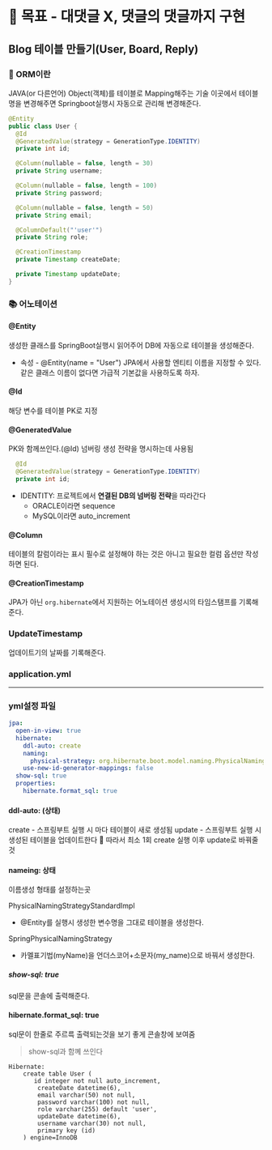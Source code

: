 # 🚀 목표 - 대댓글 X, 댓글의 댓글까지 구현

## Blog 테이블 만들기(User, Board, Reply)

### 📌 ORM이란

JAVA(or 다른언어) Object(객체)를 테이블로 Mapping해주는 기술
이곳에서 테이블명을 변경해주면 Springboot실행시 자동으로 관리해 변경해준다.

```java
@Entity
public class User {
  @Id
  @GeneratedValue(strategy = GenerationType.IDENTITY)
  private int id;

  @Column(nullable = false, length = 30)
  private String username;

  @Column(nullable = false, length = 100)
  private String password;

  @Column(nullable = false, length = 50)
  private String email;

  @ColumnDefault("'user'")
  private String role;

  @CreationTimestamp
  private Timestamp createDate;

  private Timestamp updateDate;
}

```

### 📚 어노테이션

#### @Entity

생성한 클래스를 SpringBoot실행시 읽어주어 DB에 자동으로 테이블을 생성해준다.

- 속성 - @Entity(name = "User")
  JPA에서 사용할 엔티티 이름을 지정할 수 있다.
  같은 클래스 이름이 없다면 가급적 기본값을 사용하도록 하자.

#### @Id

해당 변수를 테이블 PK로 지정

#### @GeneratedValue

PK와 함께쓰인다.(@Id)
넘버링 생성 전략을 명시하는데 사용됨

```java
  @Id
  @GeneratedValue(strategy = GenerationType.IDENTITY)
  private int id;
```

- IDENTITY: 프로젝트에서 **연결된 DB의 넘버링 전략**을 따라간다
  - ORACLE이라면 sequence
  - MySQL이라면 auto_increment

#### @Column

테이블의 칼럼이라는 표시
필수로 설정해야 하는 것은 아니고 필요한 컬럼 옵션만 작성하면 된다.

#### @CreationTimestamp

JPA가 아닌 `org.hibernate`에서 지원하는 어노테이션
생성시의 타임스탬프를 기록해준다.

### UpdateTimestamp

업데이트기의 날짜를 기록해준다.

### application.yml

---

### yml설정 파일

```yml
jpa:
  open-in-view: true
  hibernate:
    ddl-auto: create
    naming:
      physical-strategy: org.hibernate.boot.model.naming.PhysicalNamingStrategyStandardImpl
    use-new-id-generator-mappings: false
  show-sql: true
  properties:
    hibernate.format_sql: true
```

#### ddl-auto: (상태)

create - 스프링부트 실행 시 마다 테이블이 새로 생성됨
update - 스프링부트 실행 시 생성된 테이블을 업데이트한다
📌 따라서 최소 1회 create 실행 이후 update로 바꿔줄 것

#### nameing: 상태

이름생성 형태를 설정하는곳

PhysicalNamingStrategyStandardImpl

- @Entity를 실행시 생성한 변수명을 그대로 테이블을 생성한다.

SpringPhysicalNamingStrategy

- 카멜표기법(myName)을 언더스코어+소문자(my_name)으로 바꿔서 생성한다.

##### show-sql: true

sql문을 콘솔에 출력해준다.

#### hibernate.format_sql: true

sql문이 한줄로 주르륵 출력되는것을 보기 좋게 콘솔창에 보여줌

> show-sql과 함꼐 쓰인다

```
Hibernate:
    create table User (
       id integer not null auto_increment,
        createDate datetime(6),
        email varchar(50) not null,
        password varchar(100) not null,
        role varchar(255) default 'user',
        updateDate datetime(6),
        username varchar(30) not null,
        primary key (id)
    ) engine=InnoDB
```
